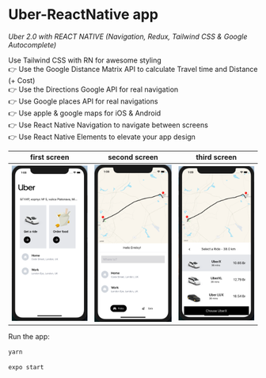 
# Uber-ReactNative app
*Uber 2.0 with REACT NATIVE (Navigation, Redux, Tailwind CSS & Google Autocomplete)*

 Use Tailwind CSS with RN for awesome styling <br>
👉  Use the Google Distance Matrix API to calculate Travel time and Distance (+ Cost)<br>
👉  Use the Directions Google API for real navigation<br>
👉  Use Google places API for real navigations <br>
👉  Use apple & google maps for iOS & Android <br>
👉  Use React Native Navigation to navigate between screens<br>
👉  Use React Native Elements to elevate your app design<br>

first screen          |  second screen    |  third screen
:-------------------------:|:-------------------------:|:-------------------------:
![](screen/img3.png)  |  ![](screen/img1.png)   |   ![](screen/img2.png)

Run the app:
```sh
yarn
```
```sh
expo start
```

